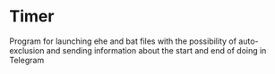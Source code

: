 # Timer
Program for launching ehe and bat files with the possibility of auto-exclusion and sending information about the start and end of doing in Telegram
